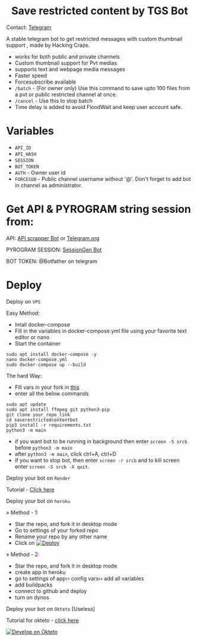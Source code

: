 <h1 align="center">
  <b>Save restricted content by TGS Bot</b>
</h1>

Contact: [Telegram](https://t.me/HackingCraze_Papa)

A stable telegram bot to get restricted messages with custom thumbnail support , made by Hacking Craze.

- works for both public and private channels
- Custom thumbnail support for Pvt medias
- supports text and webpage media messages
- Faster speed
- Forcesubscribe available
- `/batch` - (For owner only) Use this command to save upto 100 files from a pvt or public restricted channel at once.
- `/cancel` - Use this to stop batch
- Time delay is added to avoid FloodWait and keep user account safe.

# Variables

- `API_ID`
- `API_HASH`
- `SESSION`
- `BOT_TOKEN`
- `AUTH` - Owner user id
- `FORCESUB` - Public channel username without '@'. Don't forget to add bot in channel as administrator.

# Get API & PYROGRAM string session from:

API: [API scrapper Bot](https://t.me/USETGSBOT) or [Telegram.org](https://my.telegram.org/auth)

PYROGRAM SESSION: [SessionGen Bot](https://t.me/SessionStringGeneratorZBot)

BOT TOKEN: @Botfather on telegram

# Deploy

Deploy on `VPS`

Easy Method:

- Intall docker-compose
- Fill in the variables in docker-compose.yml file using your favorite text editor or nano
- Start the container

```
sudo apt install docker-compose -y
nano docker-compose.yml
sudo docker-compose up --build
```

The hard Way:

- Fill vars in your fork in [this](https://github.com/vasusen-code/SaveRestrictedContentBot/blob/master/main/__init__.py)
- enter all the below commands

```
sudo apt update
sudo apt install ffmpeg git python3-pip
git clone your_repo_link
cd saverestrictedcontentbot
pip3 install -r requirements.txt
python3 -m main
```

- if you want bot to be running in background then enter `screen -S srcb` before `python3 -m main`
- after `python3 -m main`, click ctrl+A, ctrl+D
- if you want to stop bot, then enter `screen -r srcb` and to kill screen enter `screen -S srcb -X quit`.

Deploy your bot on `Render`

Tutorial - [Click here](https://telegra.ph/SRCB-on-Render-05-17)

Deploy your bot on `heroku`

» Method - 1:

- Star the repo, and fork it in desktop mode
- Go to settings of your forked repo
- Rename your repo by any other name
- Click on [![Deploy](https://www.herokucdn.com/deploy/button.svg)](https://heroku.com/deploy)

» Method - 2:

- Star the repo, and fork it in desktop mode
- create app in heroku
- go to settings of app›› config vars›› add all variables
- add buildpacks
- connect to github and deploy
- turn on dynos

Deploy your bot on `Okteto` [Useless]

Tutorial for okteto - [click here](https://telegra.ph/Okteto-Deploy-04-01)

[![Develop on Okteto](https://okteto.com/develop-okteto.svg)](https://cloud.okteto.com)
